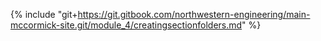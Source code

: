{% include "git+https://git.gitbook.com/northwestern-engineering/main-mccormick-site.git/module_4/creatingsectionfolders.md" %}



